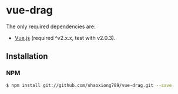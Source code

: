 # vue-drag
 The only required dependencies are:
* [Vue.js](http://vuejs.org/) (required ^v2.x.x, test with v2.0.3).

## Installation

### NPM
```bash
$ npm install git://github.com/shaoxiong789/vue-drag.git --save
```

